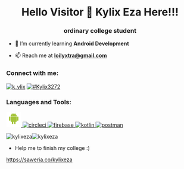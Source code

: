 <h1 align="center">Hello Visitor 👋 Kylix Eza Here!!!</h1>
<h3 align="center">ordinary college student</h3>

- 🌱 I’m currently learning **Android Development**

- 📫 Reach me at **loilyxtra@gmail.com**


<h3 align="left">Connect with me:</h3>
<p align="left">
<a href="https://instagram.com/k_ylix" target="blank"><img align="center" src="https://cdn.jsdelivr.net/npm/simple-icons@3.0.1/icons/instagram.svg" alt="k_ylix" height="30" width="40" /></a>
<a href="https://discord.gg/#Kylix3272" target="blank"><img align="center" src="https://cdn.jsdelivr.net/npm/simple-icons@3.0.1/icons/discord.svg" alt="#Kylix3272" height="30" width="40" /></a>
</p>

<h3 align="left">Languages and Tools:</h3>
<p align="left"> <a href="https://developer.android.com" target="_blank"> <img src="https://raw.githubusercontent.com/devicons/devicon/master/icons/android/android-original-wordmark.svg" alt="android" width="40" height="40"/> </a> <a href="https://circleci.com" target="_blank"> <img src="https://www.vectorlogo.zone/logos/circleci/circleci-icon.svg" alt="circleci" width="40" height="40"/> </a> <a href="https://firebase.google.com/" target="_blank"> <img src="https://www.vectorlogo.zone/logos/firebase/firebase-icon.svg" alt="firebase" width="40" height="40"/> </a> <a href="https://kotlinlang.org" target="_blank"> <img src="https://www.vectorlogo.zone/logos/kotlinlang/kotlinlang-icon.svg" alt="kotlin" width="40" height="40"/> </a> <a href="https://postman.com" target="_blank"> <img src="https://www.vectorlogo.zone/logos/getpostman/getpostman-icon.svg" alt="postman" width="40" height="40"/> </a> </p>

<p>
  <img align="left" src="https://github-readme-stats.vercel.app/api/top-langs?username=kylixeza&show_icons=true&locale=en&layout=compact&margin_bottom=20&theme=dark" alt="kylixeza" />
</p>

</p>
  &nbsp;<img align="left" src="https://github-readme-stats.vercel.app/api?username=kylixeza&show_icons=true&locale=en&theme=dark" alt="kylixeza" />
</p>

- <p>Help me to finish my college :)</p>
https://saweria.co/kylixeza
